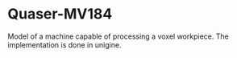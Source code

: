 # Quaser-MV184
Model of a machine capable of processing a voxel workpiece. The implementation is done in unigine.
